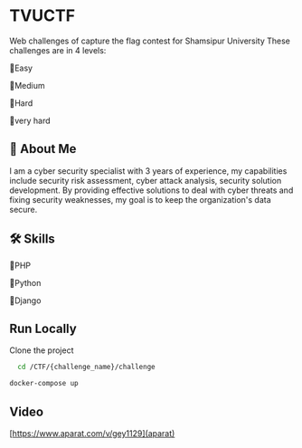 
# TVUCTF

Web challenges of capture the flag contest for Shamsipur University
These challenges are in 4 levels:

🔷Easy

🔷Medium

🔷Hard

🔷very hard

## 🚀 About Me

I am a cyber security specialist with 3 years of experience, my capabilities include security risk assessment, cyber attack analysis, security solution development. By providing effective solutions to deal with cyber threats and fixing security weaknesses, my goal is to keep the organization's data secure.


## 🛠 Skills
🔰PHP

🔰Python

🔰Django

## Run Locally

Clone the project

```bash
  cd /CTF/{challenge_name}/challenge
```
```bash
docker-compose up
```


## Video
[https://www.aparat.com/v/gey1129](aparat)
